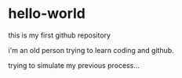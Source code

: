 # hello-world
this is my first github repository

i'm an old person trying to learn coding and github.

trying to simulate my previous process...
